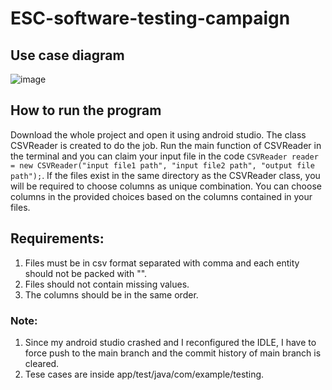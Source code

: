 
# ESC-software-testing-campaign

## Use case diagram
![image](https://user-images.githubusercontent.com/66866227/178204051-01ed0311-ed80-42e6-915a-3947e6fbc121.png)

## How to run the program
Download the whole project and open it using android studio. The class CSVReader is created to do the job. Run the main function of CSVReader in the terminal and you can claim your input file in the code `CSVReader reader = new CSVReader("input file1 path", "input file2 path", "output file path");`. If the files exist in the same directory as the CSVReader class, you will be required to choose columns as unique combination. You can choose columns in the provided choices based on the columns contained in your files.

## Requirements: 
1. Files must be in csv format separated with comma and each entity should not be packed with "".
2. Files should not contain missing values.
3. The columns should be in the same order.


### Note: 
1. Since my android studio crashed and I reconfigured the IDLE, I have to force push to the main branch and the commit history of main branch is cleared.
2. Tese cases are inside app/test/java/com/example/testing.
